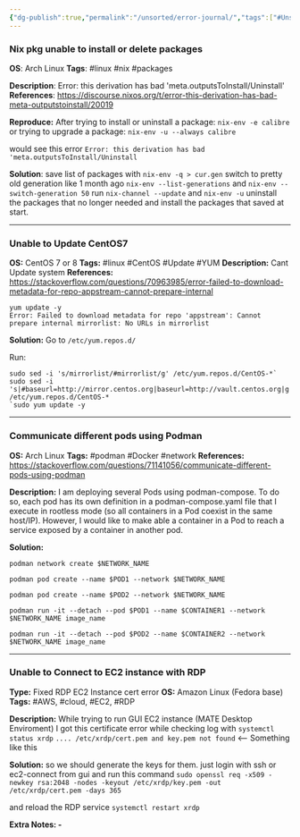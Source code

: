 ```yaml
---
{"dg-publish":true,"permalink":"/unsorted/error-journal/","tags":["#Unsorted","#solutions"],"noteIcon":""}
---
```


### Nix pkg unable to install or delete packages
**OS**: Arch Linux 
**Tags**: #linux #nix #packages

**Description**: Error: this derivation has bad 'meta.outputsToInstall/Uninstall' 
**References**: https://discourse.nixos.org/t/error-this-derivation-has-bad-meta-outputstoinstall/20019 

**Reproduce:**
After trying to install or uninstall a package:
`nix-env -e calibre`
or trying to upgrade a package:
`nix-env -u --always calibre`

would see this error
`Error: this derivation has bad 'meta.outputsToInstall/Uninstall`

**Solution**: 
save list of packages with `nix-env -q > cur.gen`
switch to pretty old generation like 1 month ago `nix-env --list-generations` and `nix-env --switch-generation 50` 
run `nix-channel --update` and `nix-env -u` uninstall the packages that no longer needed and install the packages that saved at start.

---
### Unable to Update CentOS7
**OS:** CentOS 7 or 8
**Tags:** #linux #CentOS #Update #YUM
**Description:** Cant Update system
**References:** https://stackoverflow.com/questions/70963985/error-failed-to-download-metadata-for-repo-appstream-cannot-prepare-internal

```
yum update -y
Error: Failed to download metadata for repo 'appstream': Cannot prepare internal mirrorlist: No URLs in mirrorlist
```

**Solution:** 
Go to `/etc/yum.repos.d/`

Run:
```
sudo sed -i 's/mirrorlist/#mirrorlist/g' /etc/yum.repos.d/CentOS-*`
sudo sed -i 's|#baseurl=http://mirror.centos.org|baseurl=http://vault.centos.org|g' /etc/yum.repos.d/CentOS-*
`sudo yum update -y
```

---
### Communicate different pods using Podman

**OS:** Arch Linux
**Tags:** #podman #Docker #network
**References:** https://stackoverflow.com/questions/71141056/communicate-different-pods-using-podman

**Description:**
I am deploying several Pods using podman-compose. To do so, each pod has its own definition in a podman-compose.yaml file that I execute in rootless mode (so all containers in a Pod coexist in the same host/IP). However, I would like to make able a container in a Pod to reach a service exposed by a container in another pod.

**Solution:**
```
podman network create $NETWORK_NAME

podman pod create --name $POD1 --network $NETWORK_NAME

podman pod create --name $POD2 --network $NETWORK_NAME

podman run -it --detach --pod $POD1 --name $CONTAINER1 --network $NETWORK_NAME image_name

podman run -it --detach --pod $POD2 --name $CONTAINER2 --network $NETWORK_NAME image_name

```

---
### Unable to Connect to EC2 instance with RDP 
**Type:** Fixed RDP EC2 Instance cert error
**OS:** Amazon Linux (Fedora base)
**Tags:** #AWS, #cloud, #EC2, #RDP 

**Description:** 
While trying to run GUI EC2 instance (MATE Desktop Enviroment) I got this certificate error while checking log with
`systemctl status xrdp`
`.... /etc/xrdp/cert.pem and key.pem not found` <-- Something like this

**Solution:**
so we should generate the keys for them.
just login with ssh or ec2-connect from gui
and run this command 
`sudo openssl req -x509 -newkey rsa:2048 -nodes -keyout /etc/xrdp/key.pem -out /etc/xrdp/cert.pem -days 365`

and reload the RDP service
`systemctl restart xrdp`

**Extra Notes: -**
 